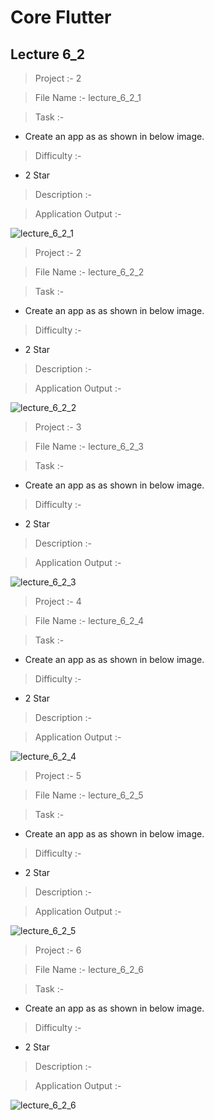 # Core Flutter

## Lecture 6_2

> Project :- 2

> File Name :- lecture_6_2_1

> Task :-

- Create an app as as shown in below image.

> Difficulty :-

- 2 Star

> Description :-



> Application Output :-

![lecture_6_2_1](https://user-images.githubusercontent.com/114165239/216782638-8238eb9a-d711-4563-9f48-31daf86a3e63.png)

> Project :- 2

> File Name :- lecture_6_2_2

> Task :-

- Create an app as as shown in below image.

> Difficulty :-

- 2 Star

> Description :-



> Application Output :-

![lecture_6_2_2](https://user-images.githubusercontent.com/114165239/216782650-a0fb65d2-3d47-47c2-8395-6e31d32e4272.png)

> Project :- 3

> File Name :- lecture_6_2_3

> Task :-

- Create an app as as shown in below image.

> Difficulty :-

- 2 Star

> Description :-

 

> Application Output :-

![lecture_6_2_3](https://user-images.githubusercontent.com/114165239/216782661-b8d1959a-2b26-44bd-a7d3-fc0b609c4335.png)

> Project :- 4

> File Name :- lecture_6_2_4

> Task :-

- Create an app as as shown in below image.

> Difficulty :-

- 2 Star

> Description :-



> Application Output :-

![lecture_6_2_4](https://user-images.githubusercontent.com/114165239/216782678-1e199871-4e12-4aeb-b2f1-f54cdaf26e0d.png)

> Project :- 5

> File Name :- lecture_6_2_5

> Task :-

- Create an app as as shown in below image.

> Difficulty :-

- 2 Star

> Description :-



> Application Output :-

![lecture_6_2_5](https://user-images.githubusercontent.com/114165239/216782683-c5034762-f3e5-4f57-8fe3-d3cc329f249a.png)

> Project :- 6

> File Name :- lecture_6_2_6

> Task :-

- Create an app as as shown in below image.

> Difficulty :-

- 2 Star

> Description :-



> Application Output :-

![lecture_6_2_6](https://user-images.githubusercontent.com/114165239/216782690-692673f1-3648-41b0-b607-a0c0c6476e1f.png)
